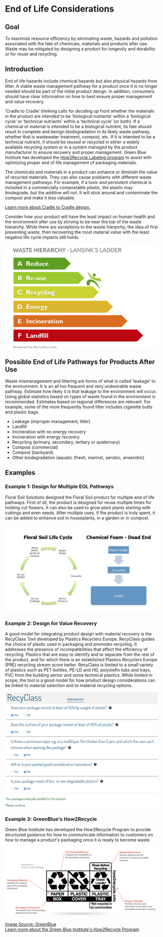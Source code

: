 
# End of Life Considerations

## Goal
To maximize resource efficiency by eliminating waste, hazards and pollution associated with the fate of chemicals, materials and products after use. Waste may be mitigated by designing a product for longevity and durability or for reuse and recycling.

## Introduction

End of life hazards include chemical hazards but also physical hazards from litter. A viable waste management pathway for a product once it is no longer needed should be part of the initial product design. In addition, consumers should have clear information on how to best ensure proper management and value recovery.

‘Cradle to Cradle’ thinking calls for deciding up front whether the materials in the product are intended to be ‘biological nutrients’ within a ‘biological cycle’ or ‘technical nutrients’ within a ‘technical cycle’ (or both). If a chemical or material is intended to be a biological nutrient, its fate should result in complete and benign biodegradation in its likely waste pathway, whether that is wastewater treatment, compost, etc. If it is intended to be a technical nutrient, it should be reused or recycled in either a widely available recycling system or in a system managed by the product manufacturer to ensure recovery and proper management. Green Blue Institute has developed the [How2Recycle Labeling program](http://greenblue.org/work/how2recycle/) to assist with optimizing proper end of life management of packaging materials.

The chemicals and materials in a product can enhance or diminish the value of recycled materials. They can also cause problems with different waste management pathways. For example, if a toxic and persistent chemical is included in a commercially compostable plastic, the plastic may biodegrade, but the additive will not. It will stick around and contaminate the compost and make it less valuable.

[Learn more about Cradle to Cradle design.](https://us.macmillan.com/cradletocradle/williammcdonough/9780865475878/)

Consider how your product will have the least impact on human health and the environment after use by striving to be near the top of the waste hierarchy. While there are exceptions to the waste hierarchy, the idea of first preventing waste, then recovering the most material value with the least negative life cycle impacts still holds.

![](../assets/5-end-of-life/lansinks-ladder.png)

## Possible End of Life Pathways for Products After Use
Waste mismanagement and littering are forms of what is called 'leakage' to the environment. It is an all too frequent and very undesirable waste pathway. Estimate how likely it is that leakage to the environment will occur. Using global statistics based on types of waste found in the environment is recommended. Estimates based on regional differences are relevant. For example, some of the more frequently found litter includes cigarette butts and plastic bags.

- Leakage (improper management, litter)
- Landfill
- Incineration with no energy recovery
- Incineration with energy recovery
- Recycling (primary, secondary, tertiary or quaternary)
- Compost (commercial)
- Compost (backyard)
- Other biodegradation (aquatic (fresh, marine), aerobic, anaerobic)

## Examples

### Example 1: Design for Multiple EOL Pathways
Floral Soil Solutions designed the Floral Soil product for multiple end of life pathways. First of all, the product is designed for reuse multiple times for holding cut flowers. It can also be used to grow plant plants starting with cuttings and even seeds. After multiple uses, if the product is truly spent, it can be added to enhance soil in houseplants, in a garden or in compost.

![](../assets/examples-tools-for-eol/floral-soil-lc.png)

### Example 2: Design for Value Recovery
A good model for integrating product design with material recovery is the RecyClass Tool developed by Plastics Recyclers Europe. RecyClass guides the choice of plastic used in packaging and promotes recycling. It addresses the presence of incompatibilities that affect the efficiency of recycling. Plastics that are easy to identify and to separate from the rest of the product, and for which there is an established Plastics Recyclers Europe (PRE) recycling stream score better. RecyClass is limited to a small variety of plastics such as PET-bottles, PE-LD and HD, polyolefin tubs and trays, PVC from the building sector and some technical plastics. While limited in scope, the tool is a good model for how product design considerations can be linked to material selection and to material recycling options.

![](../assets/examples-tools-for-eol/recyclass.png)
![](../assets/examples-tools-for-eol/recyclass2.png)

### Example 3: GreenBlue's How2Recycle
Green Blue Institute has developed the How2Recycle Program to provide structured guidance for how to communicate information to customers on how to manage a product's packaging once it is ready to become waste.

![](../assets/examples-tools-for-eol/triple-p-recycling.png)

[Image Source: GreenBlue](http://greenblue.org/work/how2recycle/)<br>
[Learn more about the Green Blue Institute's How2Recycle Program](http://greenblue.org/work/how2recycle/)